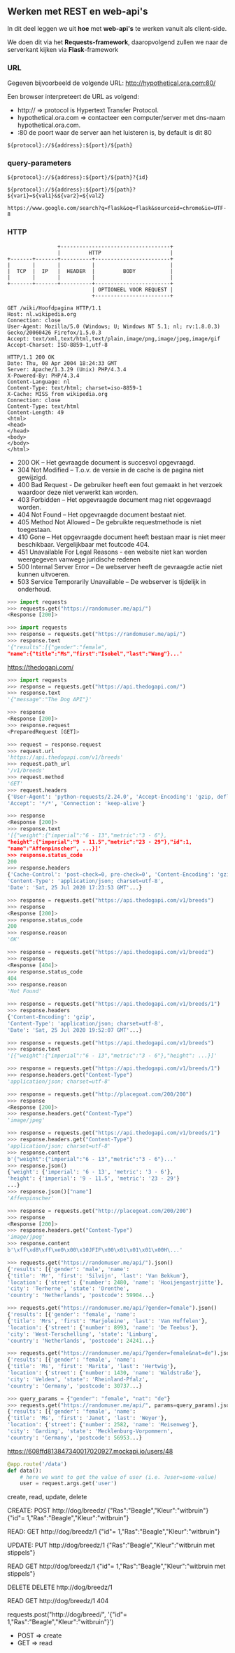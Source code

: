 ## Werken met REST en web-api's

In dit deel leggen we uit **hoe** met **web-api's** te werken vanuit als client-side.

We doen dit via het **Requests-framework**, daaropvolgend zullen we naar de serverkant kijken via **Flask**-framework

### URL

Gegeven bijvoorbeeld de volgende URL: http://hypothetical.ora.com:80/

Een browser interpreteert de URL as volgend:

* http://  => protocol is Hypertext Transfer Protocol.
* hypothetical.ora.com => contacteer een computer/server met dns-naam hypothetical.ora.com.
* :80 de poort waar de server aan het luisteren is, by default is dit 80



~~~~
${protocol}://${address}:${port}/${path}
~~~~

### query-parameters


~~~~
${protocol}://${address}:${port}/${path}?{id}
~~~~


~~~~
${protocol}://${address}:${port}/${path}?${var1}=${val1}&${var2}=${val2}
~~~~

~~~~
https://www.google.com/search?q=flask&oq=flask&sourceid=chrome&ie=UTF-8
~~~~


### HTTP


~~~
                +-----------------------------------+
                |         HTTP                      |
+-------+-------+----------+------------------------+
|       |       |          |                        |
|  TCP  |  IP   |  HEADER  |         BODY           |
|       |       |          |                        |
+-------+-------+----------+------------------------+
                           | OPTIONEEL VOOR REQUEST |                         
                           +------------------------+ 

~~~

~~~
GET /wiki/Hoofdpagina HTTP/1.1
Host: nl.wikipedia.org
Connection: close
User-Agent: Mozilla/5.0 (Windows; U; Windows NT 5.1; nl; rv:1.8.0.3) Gecko/20060426 Firefox/1.5.0.3
Accept: text/xml,text/html,text/plain,image/png,image/jpeg,image/gif
Accept-Charset: ISO-8859-1,utf-8
~~~

~~~
HTTP/1.1 200 OK
Date: Thu, 08 Apr 2004 18:24:33 GMT
Server: Apache/1.3.29 (Unix) PHP/4.3.4
X-Powered-By: PHP/4.3.4
Content-Language: nl
Content-Type: text/html; charset=iso-8859-1
X-Cache: MISS from wikipedia.org
Connection: close
Content-Type: text/html
Content-Length: 49
<html>
<head>
</head>
<body>
</body>
</html>
~~~



* 200 OK – Het gevraagde document is succesvol opgevraagd.
* 304 Not Modified – T.o.v. de versie in de cache is de pagina niet gewijzigd.
* 400 Bad Request - De gebruiker heeft een fout gemaakt in het verzoek waardoor deze niet verwerkt kan worden.
* 403 Forbidden – Het opgevraagde document mag niet opgevraagd worden.
* 404 Not Found – Het opgevraagde document bestaat niet.
* 405 Method Not Allowed – De gebruikte requestmethode is niet toegestaan.
* 410 Gone – Het opgevraagde document heeft bestaan maar is niet meer beschikbaar. Vergelijkbaar met foutcode 404.
* 451 Unavailable For Legal Reasons - een website niet kan worden weergegeven vanwege juridische redenen
* 500 Internal Server Error – De webserver heeft de gevraagde actie niet kunnen uitvoeren.
* 503 Service Temporarily Unavailable – De webserver is tijdelijk in onderhoud.



~~~python
>>> import requests
>>> requests.get("https://randomuser.me/api/")
<Response [200]>
~~~


~~~python
>>> import requests
>>> response = requests.get("https://randomuser.me/api/")
>>> response.text
'{"results":[{"gender":"female",
"name":{"title":"Ms","first":"Isobel","last":"Wang"}...'
~~~

https://thedogapi.com/

~~~python
>>> import requests
>>> response = requests.get("https://api.thedogapi.com/")
>>> response.text
'{"message":"The Dog API"}'
~~~

~~~python
>>> response
<Response [200]>
>>> response.request
<PreparedRequest [GET]>

>>> request = response.request
>>> request.url
'https://api.thedogapi.com/v1/breeds'
>>> request.path_url
'/v1/breeds'
>>> request.method
'GET'
>>> request.headers
{'User-Agent': 'python-requests/2.24.0', 'Accept-Encoding': 'gzip, deflate',
'Accept': '*/*', 'Connection': 'keep-alive'}

>>> response
<Response [200]>
>>> response.text
'[{"weight":{"imperial":"6 - 13","metric":"3 - 6"},
"height":{"imperial":"9 - 11.5","metric":"23 - 29"},"id":1,
"name":"Affenpinscher", ...}]'
>>> response.status_code
200
>>> response.headers
{'Cache-Control': 'post-check=0, pre-check=0', 'Content-Encoding': 'gzip',
'Content-Type': 'application/json; charset=utf-8',
'Date': 'Sat, 25 Jul 2020 17:23:53 GMT'...}
~~~


~~~python
>>> response = requests.get("https://api.thedogapi.com/v1/breeds")
>>> response
<Response [200]>
>>> response.status_code
200
>>> response.reason
'OK'
~~~

~~~python
>>> response = requests.get("https://api.thedogapi.com/v1/breedz")
>>> response
<Response [404]>
>>> response.status_code
404
>>> response.reason
'Not Found'
~~~

~~~python
>>> response = requests.get("https://api.thedogapi.com/v1/breeds/1")
>>> response.headers
{'Content-Encoding': 'gzip',
'Content-Type': 'application/json; charset=utf-8',
'Date': 'Sat, 25 Jul 2020 19:52:07 GMT'...}
~~~

~~~python
>>> response = requests.get("https://api.thedogapi.com/v1/breeds")
>>> response.text
'[{"weight":{"imperial":"6 - 13","metric":"3 - 6"},"height": ...}]'
~~~

~~~python
>>> response = requests.get("https://api.thedogapi.com/v1/breeds/1")
>>> response.headers.get("Content-Type")
'application/json; charset=utf-8'
~~~


~~~python
>>> response = requests.get("http://placegoat.com/200/200")
>>> response
<Response [200]>
>>> response.headers.get("Content-Type")
'image/jpeg'
~~~

~~~python
>>> response = requests.get("https://api.thedogapi.com/v1/breeds/1")
>>> response.headers.get("Content-Type")
'application/json; charset=utf-8'
>>> response.content
b'{"weight":{"imperial":"6 - 13","metric":"3 - 6"}...'
>>> response.json()
{'weight': {'imperial': '6 - 13', 'metric': '3 - 6'},
'height': {'imperial': '9 - 11.5', 'metric': '23 - 29'}
...}
>>> response.json()["name"]
'Affenpinscher'
~~~


~~~python
>>> response = requests.get("http://placegoat.com/200/200")
>>> response
<Response [200]>
>>> response.headers.get("Content-Type")
'image/jpeg'
>>> response.content
b'\xff\xd8\xff\xe0\x00\x10JFIF\x00\x01\x01\x01\x00H\...'
~~~



~~~python
>>> requests.get("https://randomuser.me/api/").json()
{'results': [{'gender': 'male', 'name':
{'title': 'Mr', 'first': 'Silvijn', 'last': 'Van Bekkum'},
'location': {'street': {'number': 2480, 'name': 'Hooijengastrjitte'},
'city': 'Terherne', 'state': 'Drenthe',
'country': 'Netherlands', 'postcode': 59904...}
~~~

~~~python
>>> requests.get("https://randomuser.me/api/?gender=female").json()
{'results': [{'gender': 'female', 'name':
{'title': 'Mrs', 'first': 'Marjoleine', 'last': 'Van Huffelen'},
'location': {'street': {'number': 8993, 'name': 'De Teebus'},
'city': 'West-Terschelling', 'state': 'Limburg',
'country': 'Netherlands', 'postcode': 24241...}
~~~

~~~python
>>> requests.get("https://randomuser.me/api/?gender=female&nat=de").json()
{'results': [{'gender': 'female', 'name':
{'title': 'Ms', 'first': 'Marita', 'last': 'Hertwig'},
'location': {'street': {'number': 1430, 'name': 'Waldstraße'},
'city': 'Velden', 'state': 'Rheinland-Pfalz',
'country': 'Germany', 'postcode': 30737...}
~~~


~~~python
>>> query_params = {"gender": "female", "nat": "de"}
>>> requests.get("https://randomuser.me/api/", params=query_params).json()
{'results': [{'gender': 'female', 'name':
{'title': 'Ms', 'first': 'Janet', 'last': 'Weyer'},
'location': {'street': {'number': 2582, 'name': 'Meisenweg'},
'city': 'Garding', 'state': 'Mecklenburg-Vorpommern',
'country': 'Germany', 'postcode': 56953...}
~~~~


https://608ffd813847340017020927.mockapi.io/users/48



~~~python
@app.route('/data')
def data():
    # here we want to get the value of user (i.e. ?user=some-value)
    user = request.args.get('user')
~~~

create, read, update, delete

CREATE:
    POST http://dog/breedz/ {"Ras":"Beagle","Kleur":"witbruin"}
    {"id"= 1,"Ras":"Beagle","Kleur":"witbruin"}

READ:
    GET http://dog/breedz/1
    {"id"= 1,"Ras":"Beagle","Kleur":"witbruin"}

UPDATE:
    PUT http://dog/breedz/1
    {"Ras":"Beagle","Kleur":"witbruin met stippels"}

READ
    GET http://dog/breedz/1
    {"id"= 1,"Ras":"Beagle","Kleur":"witbruin met stippels"}

DELETE
    DELETE http://dog/breedz/1

READ
    GET http://dog/breedz/1
404

requests.post("http://dog/breed/", '{"id"= 1,"Ras":"Beagle","Kleur":"witbruin"}')


* POST => create
* GET => read
  
